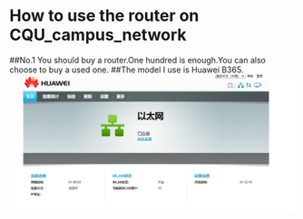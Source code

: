 # How to use the router on CQU_campus_network
##No.1 You should buy a router.One hundred is enough.You can also choose to buy a used one.
##The model I use is Huawei B365.
![image](https://github.com/Wenbin-Xiao/CQU_campus_network/blob/main/image/AP_UI.png)
